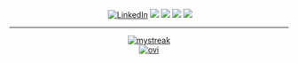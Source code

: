 <p align="center">
<a href="https://github.com/ewsc"><img src="https://komarev.com/ghpvc/?username=gthanksg&label=Visitors&color=0e75b6&style=flat" alt=""></a>
<a href="https://www.linkedin.com/in/azam-alamov/"><img src="https://img.shields.io/badge/LinkedIn-%230077B5.svg?&style=plastic-square&logo=linkedin&logoColor=white" alt="LinkedIn"></a>
<a href="https://monkeytype.com/profile/gthanksg"><img src="https://img.shields.io/badge/Monkeytype-FFBE00?style=plaslitc&logo=Monkeytype&logoColor=black"></a>
<a href="mailto:alamovazamjon@gmail.com"><img src="https://img.shields.io/badge/Gmail-D14836?&style=plastic-square&logo=gmail&logoColor=white"></a>
<a href="https://steamcommunity.com/id/gthanksg"><img src="https://img.shields.io/badge/Steam-2a475e?style=plaslitc&logo=Steam&logoColor=white"></a>
<a href="https://t.me/gthanksg"><img src="https://img.shields.io/badge/Telegram-0088CC?&style=plastic-square&logo=telegram&logoColor=white"></a>
</p>
<hr>
<p align="center">
  <a href="https://github.com/ewsc"><img src="https://github-readme-streak-stats.herokuapp.com/?user=ewsc&theme=github-dark&hide_border=true&card_width=495" alt="mystreak"/></a><br>
  <a href="https://github.com/ewsc"><img src="https://github-readme-stats.vercel.app/api/top-langs?username=ewsc&show_icons=true&locale=en&layout=compact&theme=github_dark&card_width=450&langs_count=6&hide_border=true" alt="ovi" /></a>
</p>
